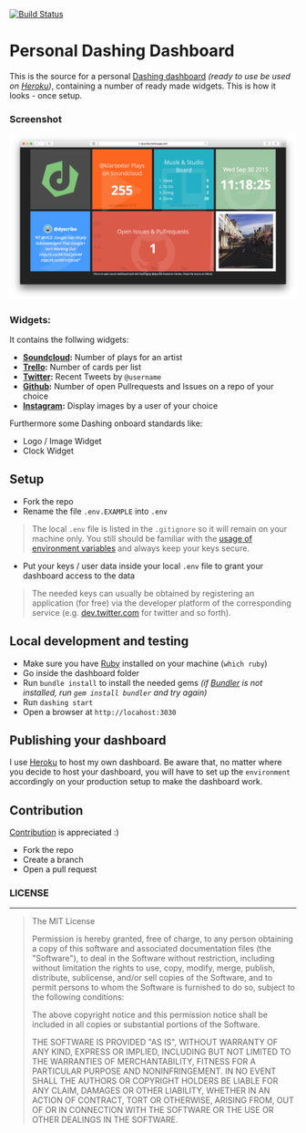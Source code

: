 [![Build Status](https://travis-ci.org/dyscribe/dyscribe-dashboard.svg?branch=master)](https://travis-ci.org/dyscribe/dyscribe-dashboard)

# Personal Dashing Dashboard


This is the source for a personal [Dashing dashboard](//dashing.io/) _(ready to use be used on [Heroku](//heroku.com))_, containing a number of ready made widgets. This is how it looks - once setup.

### Screenshot
![Dashboard screenshot](/assets/images/screenshot.png)


### Widgets:

It contains the follwing widgets:

 * **[Soundcloud](//soundcloud.com):** Number of plays for an artist
 * **[Trello](//trello.com):** Number of cards per list
 * **[Twitter](//twitter.com):** Recent Tweets by `@username`
 * **[Github](//github.com):** Number of open Pullrequests and Issues on a repo of your choice
 * **[Instagram](//instagram.com):** Display images by a user of your choice

Furthermore some Dashing onboard standards like:

 * Logo / Image Widget
 * Clock Widget

## Setup

* Fork the repo
* Rename the file `.env.EXAMPLE` into `.env`

> The local `.env` file is listed in the `.gitignore` so it will remain on your machine only. You still should be familiar with the [usage of environment variables](http://railsapps.github.io/rails-environment-variables.html) and always keep your keys secure.

* Put your keys / user data inside your local `.env` file to grant your dashboard access to the data

> The needed keys can usually be obtained by registering an application (for free) via the developer platform of the corresponding service (e.g. [dev.twitter.com](https://dev.twitter.com/) for twitter and so forth).

## Local development and testing

* Make sure you have [Ruby](https://www.ruby-lang.org/en/) installed on your machine (`which ruby`)
* Go inside the dashboard folder
* Run `bundle install` to install the needed gems _(if [Bundler](http://bundler.io/) is not installed, run `gem install bundler` and try again)_
* Run `dashing start`
* Open a browser at `http://locahost:3030`

## Publishing your dashboard

I use [Heroku](//heroku.com) to host my own dashboard. Be aware that, no matter where you decide to host your dashboard, you will have to set up the `environment` accordingly on your production setup to make the dashboard work.

## Contribution

[Contribution](https://guides.github.com/activities/contributing-to-open-source/) is appreciated :)

* Fork the repo
* Create a branch
* Open a pull request

### LICENSE
-------

> The MIT License
>
> Permission is hereby granted, free of charge, to any person obtaining a copy
> of this software and associated documentation files (the "Software"), to deal
> in the Software without restriction, including without limitation the rights
> to use, copy, modify, merge, publish, distribute, sublicense, and/or sell
> copies of the Software, and to permit persons to whom the Software is
> furnished to do so, subject to the following conditions:
>
> The above copyright notice and this permission notice shall be included in
> all copies or substantial portions of the Software.
>
> THE SOFTWARE IS PROVIDED "AS IS", WITHOUT WARRANTY OF ANY KIND, EXPRESS OR
> IMPLIED, INCLUDING BUT NOT LIMITED TO THE WARRANTIES OF MERCHANTABILITY,
> FITNESS FOR A PARTICULAR PURPOSE AND NONINFRINGEMENT. IN NO EVENT SHALL THE
> AUTHORS OR COPYRIGHT HOLDERS BE LIABLE FOR ANY CLAIM, DAMAGES OR OTHER
> LIABILITY, WHETHER IN AN ACTION OF CONTRACT, TORT OR OTHERWISE, ARISING FROM,
> OUT OF OR IN CONNECTION WITH THE SOFTWARE OR THE USE OR OTHER DEALINGS IN
> THE SOFTWARE.
